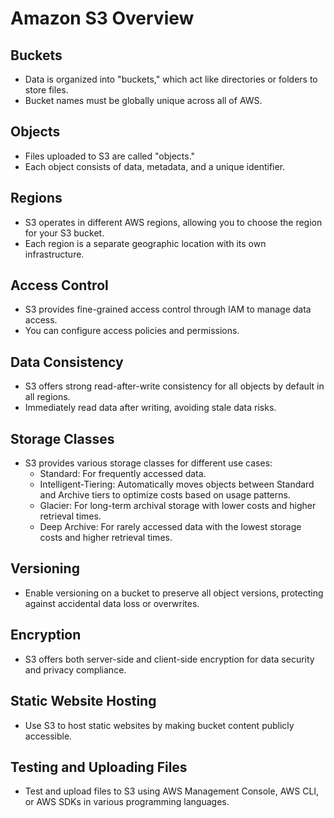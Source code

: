 # Amazon S3 Overview

## Buckets
- Data is organized into "buckets," which act like directories or folders to store files.
- Bucket names must be globally unique across all of AWS.

## Objects
- Files uploaded to S3 are called "objects."
- Each object consists of data, metadata, and a unique identifier.

## Regions
- S3 operates in different AWS regions, allowing you to choose the region for your S3 bucket.
- Each region is a separate geographic location with its own infrastructure.

## Access Control
- S3 provides fine-grained access control through IAM to manage data access.
- You can configure access policies and permissions.

## Data Consistency
- S3 offers strong read-after-write consistency for all objects by default in all regions.
- Immediately read data after writing, avoiding stale data risks.

## Storage Classes
- S3 provides various storage classes for different use cases:
  - Standard: For frequently accessed data.
  - Intelligent-Tiering: Automatically moves objects between Standard and Archive tiers to optimize costs based on usage patterns.
  - Glacier: For long-term archival storage with lower costs and higher retrieval times.
  - Deep Archive: For rarely accessed data with the lowest storage costs and higher retrieval times.

## Versioning
- Enable versioning on a bucket to preserve all object versions, protecting against accidental data loss or overwrites.

## Encryption
- S3 offers both server-side and client-side encryption for data security and privacy compliance.

## Static Website Hosting
- Use S3 to host static websites by making bucket content publicly accessible.

## Testing and Uploading Files
- Test and upload files to S3 using AWS Management Console, AWS CLI, or AWS SDKs in various programming languages.
